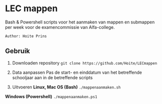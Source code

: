 # LEC mappen
Bash & Powershell scripts voor het aanmaken van mappen en submappen per week voor de examencommissie van Alfa-college.

```
Author: Hoite Prins
```

## Gebruik

1. Downloaden repository
`git clone https://github.com/Hoite/LECmappen`

2. Data aanpassen
Pas de start- en einddatum van het betreffende schooljaar aan in de betreffende scripts

3. Uitvoeren
**Linux, Mac OS (Bash)**
`./mappenaanmaken.sh`

**Windows (Powershell)**
`./mappenaanmaken.ps1`

